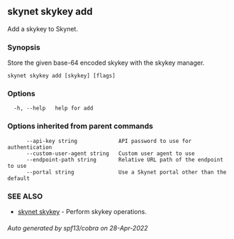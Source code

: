 ## skynet skykey add

Add a skykey to Skynet.

### Synopsis

Store the given base-64 encoded skykey with the skykey manager.

```
skynet skykey add [skykey] [flags]
```

### Options

```
  -h, --help   help for add
```

### Options inherited from parent commands

```
      --api-key string             API password to use for authentication
      --custom-user-agent string   Custom user agent to use
      --endpoint-path string       Relative URL path of the endpoint to use
      --portal string              Use a Skynet portal other than the default
```

### SEE ALSO

* [skynet skykey](skynet_skykey.md)	 - Perform skykey operations.

###### Auto generated by spf13/cobra on 28-Apr-2022
